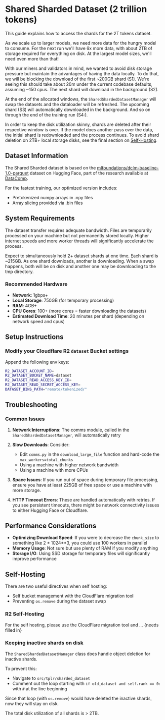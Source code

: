 # Shared Sharded Dataset (2 trillion tokens)

This guide explains how to access the shards for the 2T tokens dataset. 

As we scale up to larger models, we need more data for the hungry model to consume. For the next run we'll have 6x more data, with about 2TB of storage required for everything on disk. At the largest model sizes, we'll need even more than that! 

With our miners and validators in mind, we wanted to avoid disk storage pressure but maintain the advantages of having the data locally. To do that, we will be blocking the download of the first ~200GB shard (S1). We're seeing this should take about 20m under the current codebase defaults, assuming ~150 cpus. The next shard will download in the background (S2). 

At the end of the allocated windows, the `SharedShardedDatasetManager` will swap the datasets and the dataloader will be refreshed. The upcoming shard (S3) will automatically downloaded in the background. And so on through the end of the training run (S4:). 

In order to keep the disk utilization skinny, shards are deleted after their respective window is over. If the model does another pass over the data, the initial shard is redownloaded and the process continues. To avoid shard deletion on 2TB+ local storage disks, see the final section on [Self-Hosting](#self-hosting).

## Dataset Information

The Shared Sharded dataset is based on the [mlfoundations/dclm-baseline-1.0-parquet](https://huggingface.co/datasets/mlfoundations/dclm-baseline-1.0-parquet) dataset on Hugging Face, part of the research available at [DataComp](https://data.commoncrawl.org/contrib/datacomp/index.html).

For the fastest training, our optimized version includes:

- Pretokenized numpy arrays in .npy files
- Array slicing provided via .bin files

## System Requirements

The dataset transfer requires adequate bandwidth. Files are temporarily processed on your machine but not permanently stored locally. Higher internet speeds and more worker threads will significantly accelerate the process.

Expect to simultaneously hold 2+ dataset shards at one time. Each shard is ~215GB. As one shard downloads, another is downloading. When a swap happens, both will be on disk and another one may be downloading to the tmp directory.

### Recommended Hardware

- **Network**: 1gbps+
- **Local Storage**: 750GB (for temporary processing)
- **RAM**: 4GB+
- **CPU Cores**: 100+ (more cores = faster downloading the datasets)
- **Estimated Download Time**: 20 minutes per shard (depending on network speed and cpus)

## Setup Instructions

### Modify your Cloudflare R2 `dataset` Bucket settings

Append the following env keys:
```bash
R2_DATASET_ACCOUNT_ID=
R2_DATASET_BUCKET_NAME=dataset
R2_DATASET_READ_ACCESS_KEY_ID= 
R2_DATASET_READ_SECRET_ACCESS_KEY=
DATASET_BINS_PATH="remote/tokenized/"
```

## Troubleshooting

### Common Issues

1. **Network Interruptions**: The comms module, called in the `SharedShardedDatasetManager`, will automatically retry 

2. **Slow Downloads**: Consider:
   - Edit `comms.py` in the `download_large_file` function and hard-code the `max_workers=total_chunks`
   - Using a machine with higher network bandwidth
   - Using a machine with more CPUs

3. **Space Issues**: If you run out of space during temporary file processing, ensure you have at least 225GB of free space or use a machine with more storage.

4. **HTTP Timeout Errors**: These are handled automatically with retries. If you see persistent timeouts, there might be network connectivity issues to either Hugging Face or Cloudflare.

## Performance Considerations

- **Optimizing Download Speed**: If you were to decrease the `chunk_size` to something like 2 * 1024**3, you could use 100 workers in parallel 
- **Memory Usage**: Not sure but use plenty of RAM if you modify anything
- **Storage I/O**: Using SSD storage for temporary files will significantly improve performance

## Self-Hosting <a name="self-hosting"></a>

There are two useful directives when self hosting: 
* Self bucket management with the CloudFlare migration tool 
* Preventing `os.remove` during the dataset swap

### R2 Self-Hosting
For the self hosting, please use the CloudFlare migration tool and ...
{needs filled in}

### Keeping inactive shards on disk
The `SharedShardedDatasetManager` class does handle object deletion for inactive shards. 

To prevent this:
* Navigate to `src/tplr/sharded_dataset` 
* Comment out the loop starting with `if old_dataset and self.rank == 0:` with `#` at the line beginning

Since that loop (with `os.remove`) would have deleted the inactive shards, now they will stay on disk. 

The total disk utilization of all shards is > 2TB. 